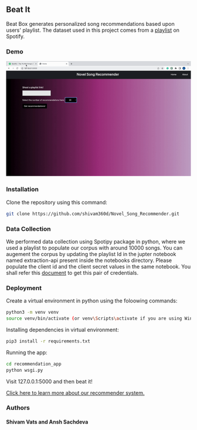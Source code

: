 ## Beat It

Beat Box generates personalized song recommendations based upon users' playlist. The dataset used in this project comes from a [playlist]( https://open.spotify.com/playlist/1G8IpkZKobrIlXcVPoSIuf?si=f11fb54e99334cd9 ) on Spotify.

### Demo 

![Demo](demo.gif)

### Installation

Clone the repository using this command:
```sh
git clone https://github.com/shivam360d/Novel_Song_Recommender.git
```

### Data Collection

We performed data collection using Spotipy package in python, where we used a playlist to populate our corpus with around 10000 songs. You can augement the corpus by updating the playlist Id in the jupter notebook named extraction-api present inside the notebooks directory. Please populate the client id and the client secret values in the same notebook. You shall refer this [document](https://developer.spotify.com/documentation/general/guides/authorization/app-settings/) to get this pair of credentials.

### Deployment

Create a virtual environment in python using the foloowing commands:
```sh
python3 -m venv venv
source venv/bin/activate (or venv\Scripts\activate if you are using Windows)
```

Installing dependencies in virtual environment:
```sh
pip3 install -r requirements.txt
```

Running the app:
```sh
cd recommendation_app
python wsgi.py
```

Visit 127.0.0.1:5000 and then beat it!


<a href="https://my.github.io/Novel_Song_Recommender/Project_Report_Team_19.pdf">Click here to learn more about our recommender system.</a>

### Authors

#### Shivam Vats and Ansh Sachdeva



